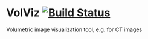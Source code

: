 # VolViz [![Build Status](https://travis-ci.org/ithron/VolViz.svg?branch=feature%2Fci-osx)](https://travis-ci.org/ithron/VolViz)
Volumetric image visualization tool, e.g. for CT images
